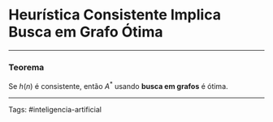 
# Heurística Consistente Implica Busca em Grafo Ótima

---

### Teorema

Se $h(n)$ é consistente, então $A^*$ usando **busca em grafos** é ótima.


---

Tags: #inteligencia-artificial

